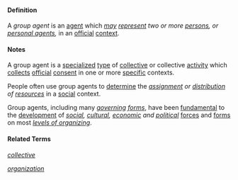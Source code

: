 #### Definition

A *group agent* is an [agent](https://github.com/gcassel/Modular-Organization-Terminology/blob/master/terms/agent.md) which *[may](https://github.com/gcassel/Modular-Organization-Terminology/blob/master/terms/may.md) [represent](https://github.com/gcassel/Modular-Organization-Terminology/blob/master/terms/represent.md) two or more [persons](https://github.com/gcassel/Modular-Organization-Terminology/blob/master/terms/person.md), or [personal agents](https://github.com/gcassel/Modular-Organization-Terminology/blob/master/compound-terms/personal-agent.md),* in an [official](https://github.com/gcassel/Modular-Organization-Terminology/blob/master/terms/official.md) [context](https://github.com/gcassel/Modular-Organization-Terminology/blob/master/terms/context.md).

#### Notes

A group agent is a [specialized](https://github.com/gcassel/Modular-Organization-Terminology/blob/master/terms/specialize.md) [type](https://github.com/gcassel/Modular-Organization-Terminology/blob/master/terms/type.md) of [collective](https://github.com/gcassel/Modular-Organization-Terminology/blob/master/terms/collective.md) or collective [activity](https://github.com/gcassel/Modular-Organization-Terminology/blob/master/terms/activity.md) which [collects](https://github.com/gcassel/Modular-Organization-Terminology/blob/master/terms/collect.md) [official](https://github.com/gcassel/Modular-Organization-Terminology/blob/master/terms/official.md) [consent](https://github.com/gcassel/Modular-Organization-Terminology/blob/master/terms/consent.md) in one or more [specific](https://github.com/gcassel/Modular-Organization-Terminology/blob/master/terms/specific.md) contexts.

People often use group agents to [determine](https://github.com/gcassel/Modular-Organization-Terminology/blob/master/terms/determine.md) the *[assignment](https://github.com/gcassel/Modular-Organization-Terminology/blob/master/terms/assign.md) or [distribution](https://github.com/gcassel/Modular-Organization-Terminology/blob/master/terms/distribute.md) of [resources](https://github.com/gcassel/Modular-Organization-Terminology/blob/master/terms/resource.md)* in a [social](https://github.com/gcassel/Modular-Organization-Terminology/blob/master/terms/social.md) context.

Group agents, including many *[governing](https://github.com/gcassel/Modular-Organization-Terminology/blob/master/terms/govern.md) [forms](https://github.com/gcassel/Modular-Organization-Terminology/blob/master/terms/form.md)*, have been [fundamental](https://github.com/gcassel/Modular-Organization-Terminology/blob/master/terms/base.md) to the [development](https://github.com/gcassel/Modular-Organization-Terminology/blob/master/terms/develop.md) of *[social](https://github.com/gcassel/Modular-Organization-Terminology/blob/master/terms/social.md), [cultural](https://github.com/gcassel/Modular-Organization-Terminology/blob/master/terms/culture.md), [economic](https://github.com/gcassel/Modular-Organization-Terminology/blob/master/terms/economy.md) and [political](https://github.com/gcassel/Modular-Organization-Terminology/blob/master/terms/politics.md)* [forces](https://github.com/gcassel/Modular-Organization-Terminology/blob/master/terms/force.md) and [forms](https://github.com/gcassel/Modular-Organization-Terminology/blob/master/terms/form.md) on most *[levels of organizing](https://github.com/gcassel/Modular-Organization-Terminology/blob/master/compound-terms/level-of-organizing.md)*.

#### Related Terms

*[collective](https://github.com/gcassel/Modular-Organization-Terminology/blob/master/terms/collective.md)*

*[organization](https://github.com/gcassel/Modular-Organization-Terminology/blob/master/terms/organize.md)*
